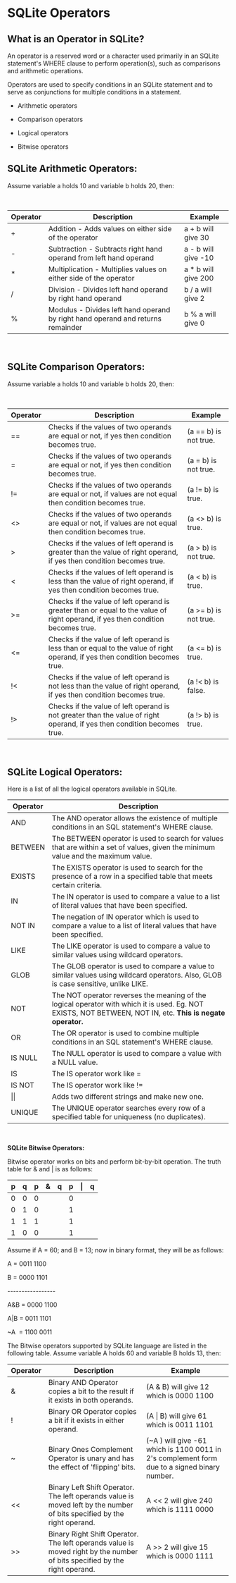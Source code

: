 **SQLite Operators**
====================

**What is an Operator in SQLite?**
----------------------------------

An operator is a reserved word or a character used primarily in an SQLite
statement's WHERE clause to perform operation(s), such as comparisons and
arithmetic operations.

Operators are used to specify conditions in an SQLite statement and to serve as
conjunctions for multiple conditions in a statement.

-   Arithmetic operators

-   Comparison operators

-   Logical operators

-   Bitwise operators

**SQLite Arithmetic Operators:**
--------------------------------

Assume variable a holds 10 and variable b holds 20, then:

 

| **Operator** | **Description**                                                                 | **Example**          |
|--------------|---------------------------------------------------------------------------------|----------------------|
| \+           | Addition - Adds values on either side of the operator                           | a + b will give 30   |
| \-           | Subtraction - Subtracts right hand operand from left hand operand               | a - b will give -10  |
| \*           | Multiplication - Multiplies values on either side of the operator               | a \* b will give 200 |
| /            | Division - Divides left hand operand by right hand operand                      | b / a will give 2    |
| %            | Modulus - Divides left hand operand by right hand operand and returns remainder | b % a will give 0    |

 

**SQLite Comparison Operators:**
--------------------------------

Assume variable a holds 10 and variable b holds 20, then:

 

| **Operator** | **Description**                                                                                                                 | **Example**             |
|--------------|---------------------------------------------------------------------------------------------------------------------------------|-------------------------|
| ==           | Checks if the values of two operands are equal or not, if yes then condition becomes true.                                      | (a == b) is not true.   |
| =            | Checks if the values of two operands are equal or not, if yes then condition becomes true.                                      | (a = b) is not true.    |
| !=           | Checks if the values of two operands are equal or not, if values are not equal then condition becomes true.                     | (a != b) is true.       |
| \<\>         | Checks if the values of two operands are equal or not, if values are not equal then condition becomes true.                     | (a \<\> b) is true.     |
| \>           | Checks if the values of left operand is greater than the value of right operand, if yes then condition becomes true.            | (a \> b) is not true.   |
| \<           | Checks if the values of left operand is less than the value of right operand, if yes then condition becomes true.               | (a \< b) is true.       |
| \>=          | Checks if the value of left operand is greater than or equal to the value of right operand, if yes then condition becomes true. | (a \>= b) is not true.  |
| \<=          | Checks if the value of left operand is less than or equal to the value of right operand, if yes then condition becomes true.    | (a \<= b) is true.      |
| !\<          | Checks if the value of left operand is not less than the value of right operand, if yes then condition becomes true.            | (a !\< b) is false.     |
| !\>          | Checks if the value of left operand is not greater than the value of right operand, if yes then condition becomes true.         | (a !\> b) is true.      |

 

**SQLite Logical Operators:**
-----------------------------

Here is a list of all the logical operators available in SQLite.

| **Operator** | **Description**                                                                                                                                             |
|--------------|-------------------------------------------------------------------------------------------------------------------------------------------------------------|
| AND          | The AND operator allows the existence of multiple conditions in an SQL statement's WHERE clause.                                                            |
| BETWEEN      | The BETWEEN operator is used to search for values that are within a set of values, given the minimum value and the maximum value.                           |
| EXISTS       | The EXISTS operator is used to search for the presence of a row in a specified table that meets certain criteria.                                           |
| IN           | The IN operator is used to compare a value to a list of literal values that have been specified.                                                            |
| NOT IN       | The negation of IN operator which is used to compare a value to a list of literal values that have been specified.                                          |
| LIKE         | The LIKE operator is used to compare a value to similar values using wildcard operators.                                                                    |
| GLOB         | The GLOB operator is used to compare a value to similar values using wildcard operators. Also, GLOB is case sensitive, unlike LIKE.                         |
| NOT          | The NOT operator reverses the meaning of the logical operator with which it is used. Eg. NOT EXISTS, NOT BETWEEN, NOT IN, etc. **This is negate operator.** |
| OR           | The OR operator is used to combine multiple conditions in an SQL statement's WHERE clause.                                                                  |
| IS NULL      | The NULL operator is used to compare a value with a NULL value.                                                                                             |
| IS           | The IS operator work like =                                                                                                                                 |
| IS NOT       | The IS operator work like !=                                                                                                                                |
| \|\|         | Adds two different strings and make new one.                                                                                                                |
| UNIQUE       | The UNIQUE operator searches every row of a specified table for uniqueness (no duplicates).                                                                 |

 

**SQLite Bitwise Operators:**

Bitwise operator works on bits and perform bit-by-bit operation. The truth table
for & and \| is as follows:

| p | q | p | & | q | p | \| | q |
|---|---|---|---|---|---|----|---|
| 0 | 0 | 0 |   |   | 0 |    |   |
| 0 | 1 | 0 |   |   | 1 |    |   |
| 1 | 1 | 1 |   |   | 1 |    |   |
| 1 | 0 | 0 |   |   | 1 |    |   |

Assume if A = 60; and B = 13; now in binary format, they will be as follows:

A = 0011 1100

B = 0000 1101

\-----------------

A&B = 0000 1100

A\|B = 0011 1101

\~A  = 1100 0011

The Bitwise operators supported by SQLite language are listed in the following
table. Assume variable A holds 60 and variable B holds 13, then:

| **Operator** | **Description**                                                                                                            | **Example**                                                                                   |
|--------------|----------------------------------------------------------------------------------------------------------------------------|-----------------------------------------------------------------------------------------------|
| &            | Binary AND Operator copies a bit to the result if it exists in both operands.                                              | (A & B) will give 12 which is 0000 1100                                                       |
| !            | Binary OR Operator copies a bit if it exists in either operand.                                                            | (A \| B) will give 61 which is 0011 1101                                                      |
| \~           | Binary Ones Complement Operator is unary and has the effect of 'flipping' bits.                                            | (\~A ) will give -61 which is 1100 0011 in 2's complement form due to a signed binary number. |
| \<\<         | Binary Left Shift Operator. The left operands value is moved left by the number of bits specified by the right operand.    | A \<\< 2 will give 240 which is 1111 0000                                                     |
| \>\>         | Binary Right Shift Operator. The left operands value is moved right by the number of bits specified by the right operand.  | A \>\> 2 will give 15 which is 0000 1111                                                      |

 
